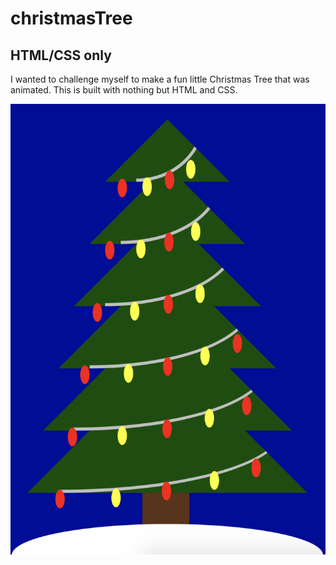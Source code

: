 # christmasTree

## HTML/CSS only

I wanted to challenge myself to make a fun little Christmas Tree that was animated.  This is built with nothing but HTML and CSS.

![ScreenShot](ss.png)